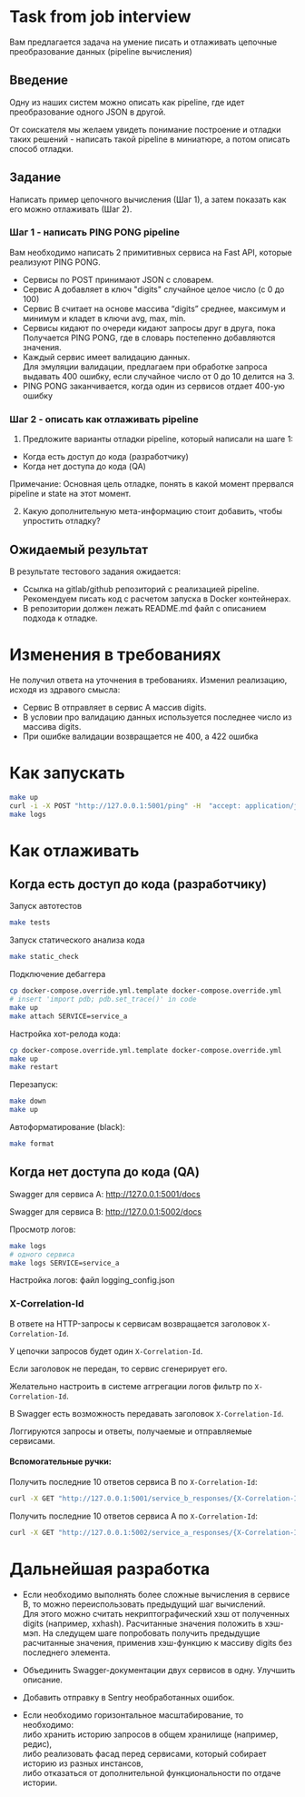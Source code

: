 # Task from job interview

Вам предлагается задача на умение писать и отлаживать цепочные преобразование данных (pipeline вычисления)

## Введение

Одну из наших систем можно описать как pipeline, где идет преобразование одного JSON в другой.

От соискателя мы желаем увидеть понимание построение и отладки таких решений - написать такой pipeline в миниатюре, а потом описать способ отладки.

## Задание

Написать пример цепочного вычисления (Шаг 1), а затем показать как его можно отлаживать (Шаг 2).

### Шаг 1 - написать PING PONG pipeline

Вам необходимо написать 2 примитивных сервиса на Fast API, которые реализуют PING PONG.

* Сервисы по POST принимают JSON с словарем.
* Сервис А добавляет в ключ "digits" случайное целое число (с 0 до 100)
* Сервис B считает на основе массива “digits” среднее, максимум и минимум и кладет в ключи avg, max, min.
* Сервисы кидают по очереди кидают запросы друг в друга, пока \
  Получается PING PONG, где в словарь постепенно добавляются значения.
* Каждый сервис имеет валидацию данных.\
Для эмуляции валидации, предлагаем при обработке запроса выдавать 400 ошибку, если случайное число от 0 до 10 делится на 3.
* PING PONG заканчивается, когда один из сервисов отдает 400-ую ошибку

### Шаг 2 - описать как отлаживать pipeline

1. Предложите варианты отладки pipeline, который написали на шаге 1:

* Когда есть доступ до кода (разработчику)
* Когда нет доступа до кода (QA)

Примечание: Основная цель отладке, понять в какой момент прервался pipeline и state на этот момент.

2. Какую дополнительную мета-информацию стоит добавить, чтобы упростить отладку?

## Ожидаемый результат

В результате тестового задания ожидается:
* Ссылка на gitlab/github репозиторий с реализацией pipeline. \
  Рекомендуем писать код с расчетом запуска в Docker контейнерах. 
* В репозитории должен лежать README.md файл с описанием подхода к отладке.

# Изменения в требованиях
Не получил ответа на уточнения в требованиях. Изменил реализацию, исходя из здравого смысла:
* Сервис B отправляет в сервис A массив digits.
* В условии про валидацию данных используется последнее число из массива digits.
* При ошибке валидации возвращается не 400, а 422 ошибка

# Как запускать
```bash
make up
curl -i -X POST "http://127.0.0.1:5001/ping" -H  "accept: application/json" -H  "Content-Type: application/json" -d "{\"digits\":[42]}"
make logs
```

# Как отлаживать
## Когда есть доступ до кода (разработчику)
Запуск автотестов
```bash
make tests
```

Запуск статического анализа кода
```bash
make static_check
```

Подключение дебаггера
```bash
cp docker-compose.override.yml.template docker-compose.override.yml
# insert 'import pdb; pdb.set_trace()' in code
make up
make attach SERVICE=service_a
```

Настройка хот-релода кода:
```bash
cp docker-compose.override.yml.template docker-compose.override.yml
make up
make restart
```

Перезапуск:
```bash
make down
make up
```

Автоформатирование (black):
```bash
make format
```

## Когда нет доступа до кода (QA)
Swagger для сервиса A: http://127.0.0.1:5001/docs

Swagger для сервиса B: http://127.0.0.1:5002/docs

Просмотр логов:
```bash
make logs
# одного сервиса
make logs SERVICE=service_a
```

Настройка логов: файл logging_config.json

### X-Correlation-Id

В ответе на HTTP-запросы к сервисам возвращается заголовок `X-Correlation-Id`.

У цепочки запросов будет один `X-Correlation-Id`.

Если заголовок не передан, то сервис сгенерирует его.

Желательно настроить в системе аггрегации логов фильтр по `X-Correlation-Id`.

В Swagger есть возможность передавать заголовок `X-Correlation-Id`.

Логгируются запросы и ответы, получаемые и отправляемые сервисами.

#### Вспомогательные ручки:
Получить последние 10 ответов сервиса B по `X-Correlation-Id`:
```bash
curl -X GET "http://127.0.0.1:5001/service_b_responses/{X-Correlation-Id}" -H  "accept: application/json"
```

Получить последние 10 ответов сервиса A по `X-Correlation-Id`:
```bash
curl -X GET "http://127.0.0.1:5002/service_a_responses/{X-Correlation-Id}" -H  "accept: application/json"
```

# Дальнейшая разработка
* Если необходимо выполнять более сложные вычисления в сервисе B, то можно переиспользовать предыдущий шаг вычислений.\
  Для этого можно считать некриптографический хэш от полученных digits (например, xxhash). Расчитанные значения положить в хэш-мэп. На следущем шаге попробовать получить предыдущие расчитанные значения, применив хэш-функцию к массиву digits без последнего элемента.

* Объединить Swagger-документации двух сервисов в одну. Улучшить описание.
  
* Добавить отправку в Sentry необработанных ошибок.

* Если необходимо горизонтальное масштабирование, то необходимо:\
  либо хранить историю запросов в общем хранилище (например, редис),\
  либо реализовать фасад перед сервисами, который собирает историю из разных инстансов,\
  либо отказаться от дополнительной функциональности по отдаче истории.